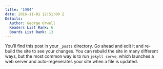 ```yaml
---
title: '1984'
date: 2016-11-01 12:51:00 Z
Details:
  Author: George Orwell
  Readers List Rank: 6
  Boards List Rank: 13
---
```


You’ll find this post in your `_posts` directory. Go ahead and edit it and re-build the site to see your changes. You can rebuild the site in many different ways, but the most common way is to run `jekyll serve`, which launches a web server and auto-regenerates your site when a file is updated.
